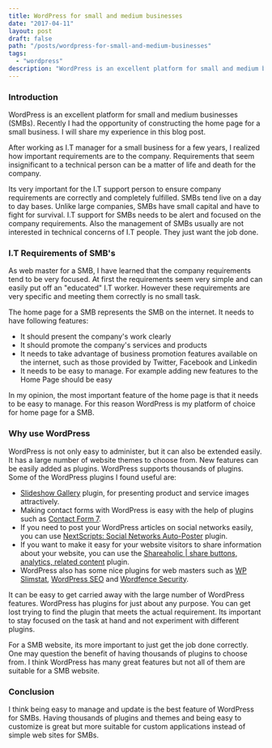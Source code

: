 ```yaml
---
title: WordPress for small and medium businesses
date: "2017-04-11"
layout: post
draft: false
path: "/posts/wordpress-for-small-and-medium-businesses"
tags:
  - "wordpress"
description: "WordPress is an excellent platform for small and medium businesses (SMBs). Recently I had the opportunity of constructing the home page for a small business. I will share my experience in this blog post."
---
```


### Introduction
WordPress is an excellent platform for small and medium businesses (SMBs). Recently I had the opportunity of constructing the home page for a small business. I will share my experience in this blog post.

After working as I.T manager for a small business for a few years, I realized how important requirements are to the company. Requirements that seem insignificant to a technical person can be a matter of life and death for the company.

Its very important for the I.T support person to ensure company requirements are correctly and completely fulfilled. SMBs tend live on a day to day bases. Unlike large companies, SMBs have small capital and have to fight for survival. I.T support for SMBs needs to be alert and focused on the company requirements. Also the management of SMBs usually are not interested in technical concerns of I.T people. They just want the job done.

### I.T Requirements of SMB's
As web master for a SMB, I have learned that the company requirements tend to be very focused. At first the requirements seem very simple and can easily put off an "educated" I.T worker. However these requirements are very specific and meeting them correctly is no small task.

The home page for a SMB represents the SMB on the internet. It needs to have following features:

* It should present the company's work clearly
* It should promote the company's services and products
* It needs to take advantage of business promotion features available on the internet, such as those provided by Twitter, Facebook and Linkedin
* It needs to be easy to manage. For example adding new features to the Home Page should be easy

In my opinion, the most important feature of the home page is that it needs to be easy to manage. For this reason WordPress is my platform of choice for home page for a SMB.

### Why use WordPress
WordPress is not only easy to administer, but it can also be extended easily. It has a large number of website themes to choose from. New features can be easily added as plugins. WordPress supports thousands of plugins. Some of the WordPress plugins I found useful are:

* [Slideshow Gallery](http://tribulant.com/plugins/view/13/wordpress-slideshow-gallery) plugin, for presenting product and service images attractively.
* Making contact forms with WordPress is easy with the help of plugins such as [Contact Form 7](https://wordpress.org/plugins/contact-form-7/).
* If you need to post your WordPress articles on social networks easily, you can use [NextScripts: Social Networks Auto-Poster](http://www.nextscripts.com/social-networks-auto-poster-for-wordpress) plugin.
* If you want to make it easy for your website visitors to share information about your website, you can use the [Shareaholic | share buttons, analytics, related content](https://shareaholic.com/publishers/) plugin.
* WordPress also has some nice plugins for web masters such as [WP Slimstat](http://wordpress.org/plugins/wp-slimstat/), [WordPress SEO](https://yoast.com/wordpress/plugins/seo#utm_source=wpadmin&utm_medium=plugin&utm_campaign=wpseoplugin) and [Wordfence Security](http://www.wordfence.com/).

It can be easy to get carried away with the large number of WordPress features. WordPress has plugins for just about any purpose. You can get lost trying to find the plugin that meets the actual requirement. Its important to stay focused on the task at hand and not experiment with different plugins.

For a SMB website, its more important to just get the job done correctly. One may question the benefit of having thousands of plugins to choose from. I think WordPress has many great features but not all of them are suitable for a SMB website.

### Conclusion
I think being easy to manage and update is the best feature of WordPress for SMBs. Having thousands of plugins and themes and being easy to customize is great but more suitable for custom applications instead of simple web sites for SMBs.
